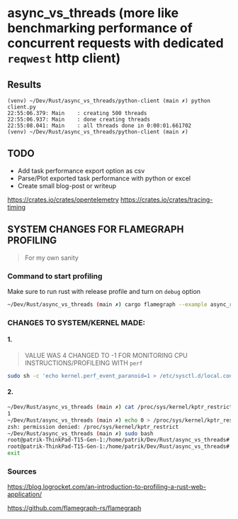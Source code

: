# async_vs_threads (more like benchmarking performance of concurrent requests with dedicated `reqwest` http client)

## Results

```
(venv) ~/Dev/Rust/async_vs_threads/python-client (main ✗) python client.py
22:55:06.379: Main    : creating 500 threads
22:55:06.937: Main    : done creating threads
22:55:08.041: Main    : all threads done in 0:00:01.661702
(venv) ~/Dev/Rust/async_vs_threads/python-client (main ✗)
```

## TODO

- Add task performance export option as csv
- Parse/Plot exported task performance with python or excel
- Create small blog-post or writeup

https://crates.io/crates/opentelemetry
https://crates.io/crates/tracing-timing


## SYSTEM CHANGES FOR FLAMEGRAPH PROFILING
> For my own sanity

### Command to start profiling
Make sure to run rust with release profile and turn on `debug` option
```sh
~/Dev/Rust/async_vs_threads (main ✗) cargo flamegraph --example async_request_tasks -- 4
```

### CHANGES TO SYSTEM/KERNEL MADE:
#### 1.

> VALUE WAS 4 
> CHANGED TO -1 FOR MONITORING CPU INSTRUCTIONS/PROFILEING WITH `perf`

```sh
sudo sh -c 'echo kernel.perf_event_paranoid=1 > /etc/sysctl.d/local.conf'
```


#### 2.
```sh
~/Dev/Rust/async_vs_threads (main ✗) cat /proc/sys/kernel/kptr_restrict
1
~/Dev/Rust/async_vs_threads (main ✗) echo 0 > /proc/sys/kernel/kptr_restrict
zsh: permission denied: /proc/sys/kernel/kptr_restrict
~/Dev/Rust/async_vs_threads (main ✗) sudo bash
root@patrik-ThinkPad-T15-Gen-1:/home/patrik/Dev/Rust/async_vs_threads# echo 0 > /proc/sys/kernel/kptr_restrict
root@patrik-ThinkPad-T15-Gen-1:/home/patrik/Dev/Rust/async_vs_threads# exit
exit
```


### Sources

https://blog.logrocket.com/an-introduction-to-profiling-a-rust-web-application/

https://github.com/flamegraph-rs/flamegraph
